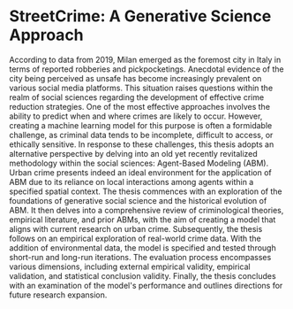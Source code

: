 # StreetCrime: A Generative Science Approach
According to data from 2019, Milan emerged as the foremost city in Italy in terms of reported robberies and pickpocketings. Anecdotal evidence of the city being perceived as unsafe has become increasingly prevalent on various social media platforms. This situation raises questions within the realm of social sciences regarding the development of effective crime reduction strategies. One of the most effective approaches involves the ability to predict when and where crimes are likely to occur. However, creating a machine learning model for this purpose is often a formidable challenge, as criminal data tends to be incomplete, difficult to access, or ethically sensitive. In response to these challenges, this thesis adopts an alternative perspective by delving into an old yet recently revitalized methodology within the social sciences: Agent-Based Modeling (ABM). Urban crime presents indeed an ideal environment for the application of ABM due to its reliance on local interactions among agents within a specified spatial context. The thesis commences with an exploration of the foundations of generative social science and the historical evolution of ABM. It then delves into a comprehensive review of criminological theories, empirical literature, and prior ABMs, with the aim of creating a model that aligns with current research on urban crime. Subsequently, the thesis follows on an empirical exploration of real-world crime data. With the addition of environmental data, the model is specified and tested through short-run and long-run iterations. The evaluation process encompasses various dimensions, including external empirical validity, empirical validation, and statistical conclusion validity. Finally, the thesis concludes with an examination of the model's performance and outlines directions for future research expansion. ​ ​
